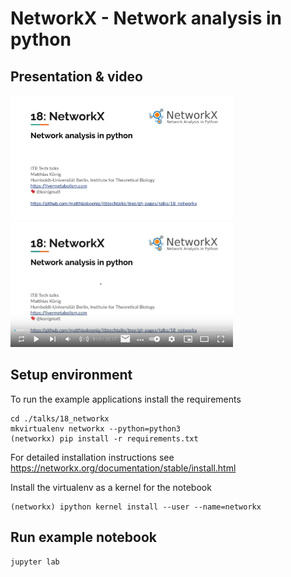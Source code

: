 # NetworkX - Network analysis in python
## Presentation & video  
<a href="https://docs.google.com/presentation/d/e/2PACX-1vTj5LUc7ff340WAzh8DtZLuh-VWOosa9GhnZzeyjr5eflbdN0i7dPk7k7u-MDkVZ0iXDhq-7FT5Naoj/pub?start=false&loop=false&delayms=3000" target="_blank">
    <img src="./presentation.png" height="200"/>
</a>
  
<a href="https://www.youtube.com/watch?v=UJdf5RCrvio" target="_blank">
    <img src="./video.png" height="200"/>
</a>

## Setup environment
To run the example applications install the requirements 
```
cd ./talks/18_networkx
mkvirtualenv networkx --python=python3
(networkx) pip install -r requirements.txt
```
For detailed installation instructions see
https://networkx.org/documentation/stable/install.html

Install the virtualenv as a kernel for the notebook
```
(networkx) ipython kernel install --user --name=networkx
```

## Run example notebook
```
jupyter lab
```